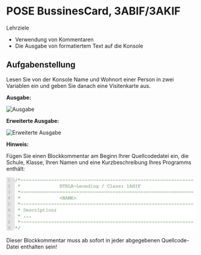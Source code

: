 ﻿# POSE BussinesCard, 3ABIF/3AKIF

Lehrziele

- Verwendung von Kommentaren
- Die Ausgabe von formatiertem Text auf die Konsole

## Aufgabenstellung

Lesen Sie von der Konsole Name und Wohnort einer Person in zwei Variablen ein und geben Sie danach eine Visitenkarte aus.

**Ausgabe:**

![Ausgabe](output.png)

**Erweiterte Ausgabe:**

![Erweiterte Ausgabe](extended_output.png)

**Hinweis:**

Fügen Sie einen Blockkommentar am Beginn Ihrer Quellcodedatei ein, die Schule, Klasse, Ihren Namen und eine Kurzbeschreibung Ihres Programms enthält:

![Programm Header](program_header.jpeg)

Dieser Blockkommentar muss ab sofort in jeder abgegebenen Quellcode-Datei enthalten sein!
